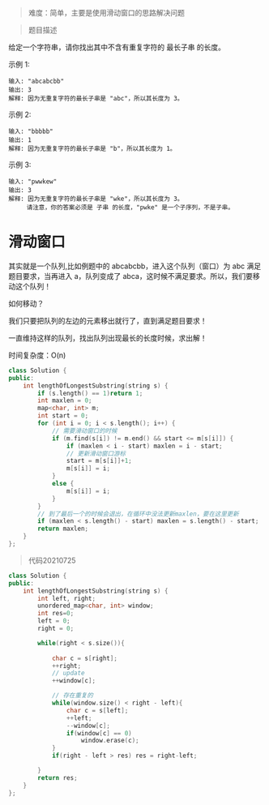 > 难度：简单，主要是使用滑动窗口的思路解决问题

> 题目描述

给定一个字符串，请你找出其中不含有重复字符的 最长子串 的长度。

示例 1:
```
输入: "abcabcbb"
输出: 3 
解释: 因为无重复字符的最长子串是 "abc"，所以其长度为 3。
```

示例 2:
```
输入: "bbbbb"
输出: 1
解释: 因为无重复字符的最长子串是 "b"，所以其长度为 1。
```
示例 3:
```
输入: "pwwkew"
输出: 3
解释: 因为无重复字符的最长子串是 "wke"，所以其长度为 3。
     请注意，你的答案必须是 子串 的长度，"pwke" 是一个子序列，不是子串。
```
  
# 滑动窗口
其实就是一个队列,比如例题中的 abcabcbb，进入这个队列（窗口）为 abc 满足题目要求，当再进入 a，队列变成了 abca，这时候不满足要求。所以，我们要移动这个队列！

如何移动？

我们只要把队列的左边的元素移出就行了，直到满足题目要求！

一直维持这样的队列，找出队列出现最长的长度时候，求出解！

时间复杂度：O(n)

```cpp
class Solution {
public:
    int lengthOfLongestSubstring(string s) {
        if (s.length() == 1)return 1;
        int maxlen = 0;
        map<char, int> m;
        int start = 0;
        for (int i = 0; i < s.length(); i++) {
            // 需要滑动窗口的时候
            if (m.find(s[i]) != m.end() && start <= m[s[i]]) {
                if (maxlen < i - start) maxlen = i - start;
                // 更新滑动窗口游标
                start = m[s[i]]+1;
                m[s[i]] = i;
            }
            else {
                m[s[i]] = i;
            }
        }
        // 到了最后一个的时候会退出，在循环中没法更新maxlen，要在这里更新
        if (maxlen < s.length() - start) maxlen = s.length() - start;
        return maxlen;
    }
};
```

> 代码20210725
```cpp
class Solution {
public:
    int lengthOfLongestSubstring(string s) {
        int left, right;
        unordered_map<char, int> window;
        int res=0;
        left = 0;
        right = 0;

        while(right < s.size()){
            
            char c = s[right];
            ++right;
            // update
            ++window[c];

            // 存在重复的
            while(window.size() < right - left){
                char c = s[left];
                ++left;
                --window[c];
                if(window[c] == 0)
                    window.erase(c);
            }
            if(right - left > res) res = right-left;

        }
        return res;
    }
};
```